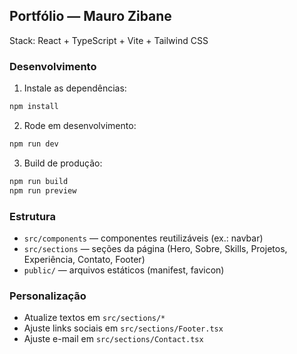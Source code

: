 ## Portfólio — Mauro Zibane

Stack: React + TypeScript + Vite + Tailwind CSS

### Desenvolvimento

1. Instale as dependências:
```bash
npm install
```

2. Rode em desenvolvimento:
```bash
npm run dev
```

3. Build de produção:
```bash
npm run build
npm run preview
```

### Estrutura
- `src/components` — componentes reutilizáveis (ex.: navbar)
- `src/sections` — seções da página (Hero, Sobre, Skills, Projetos, Experiência, Contato, Footer)
- `public/` — arquivos estáticos (manifest, favicon)

### Personalização
- Atualize textos em `src/sections/*`
- Ajuste links sociais em `src/sections/Footer.tsx`
- Ajuste e-mail em `src/sections/Contact.tsx`


